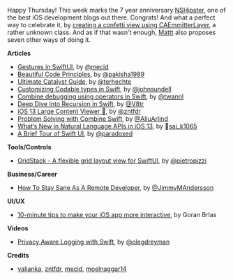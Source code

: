 Happy Thursday! This week marks the 7 year anniversary [NSHipster](https://nshipster.com/), one of the best iOS development blogs out there. Congrats! And what a perfect way to celebrate it, by [creating a confetti view using CAEmmitterLayer](https://nshipster.com/caemitterlayer/), a rather unknown class. And as if that wasn't enough, [Mattt](https://twitter.com/mattt) also proposes seven other ways of doing it. 

**Articles**

* [Gestures in SwiftUI](https://mecid.github.io/2019/07/10/gestures-in-swiftui/), by [@mecid](https://twitter.com/mecid)
* [Beautiful Code Principles](https://medium.com/flawless-app-stories/beautiful-code-principles-39420873eff8), by [@pakisha1989](https://twitter.com/pakisha1989)
* [Ultimate Catalyst Guide](https://appventure.me/guides/catalyst/intro.html), by [@terhechte](https://twitter.com/terhechte)
* [Customizing Codable types in Swift](https://www.swiftbysundell.com/posts/customizing-codable-types-in-swift), by [@johnsundell](https://twitter.com/johnsundell)
* [Combine debugging using operators in Swift](https://www.avanderlee.com/debugging/combine-swift/), by [@twannl](https://www.twitter.com/twannl)
* [Deep Dive Into Recursion in Swift](https://www.vadimbulavin.com/recursion-in-swift/), by [@V8tr](https://twitter.com/V8tr)
* [iOS 13 Large Content Viewer 🔎](https://www.fivestars.blog/code/large-content-viewer.html), by [@zntfdr](https://twitter.com/zntfdr)
* [Problem Solving with Combine Swift](https://medium.com/flawless-app-stories/problem-solving-with-combine-swift-4751885fda77), by [@AliuArlind](https://twitter.com/AliuArlind)
* [What’s New in Natural Language APIs in iOS 13](https://www.appcoda.com/natural-language-apis-ios-13/), by [sai_k1065](https://twitter.com/sai_k1065)
* [A Brief Tour of Swift UI](https://www.bignerdranch.com/blog/a-brief-tour-of-swift-ui/), by [@paradoxed](https://twitter.com/paradoxed)

**Tools/Controls**

* [GridStack - A flexible grid layout view for SwiftUI](https://github.com/pietropizzi/GridStack), by [@pietropizzi](https://twitter.com/pietropizzi)

**Business/Career**

* [How To Stay Sane As A Remote Developer](https://medium.com/swlh/how-to-stay-sane-as-a-remote-developer-48377bae99d3), by [@JimmyMAndersson](https://twitter.com/JimmyMAndersson)

**UI/UX**

* [10-minute tips to make your iOS app more interactive](https://infinum.co/the-capsized-eight/10-minute-tips-to-make-your-iOS-app-more-interactive), by Goran Brlas

**Videos**

* [Privacy Aware Logging with Swift](https://www.youtube.com/watch?v=nIGlxcUES_Q), by [@olegdreyman](https://twitter.com/olegdreyman)

**Credits**

* [valianka](https://github.com/valianka), [zntfdr](https://github.com/zntfdr), [mecid](https://github.com/mecid), [moelnaggar14](https://github.com/MoElnaggar14)
